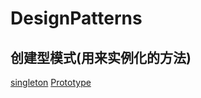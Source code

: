 # DesignPatterns

## 创建型模式(用来实例化的方法)
[singleton](singleton/README.md)
[Prototype](prototype/README.md)